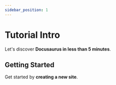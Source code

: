```yaml
---
sidebar_position: 1
---
```


# Tutorial Intro

Let's discover **Docusaurus in less than 5 minutes**.

## Getting Started

Get started by **creating a new site**.

